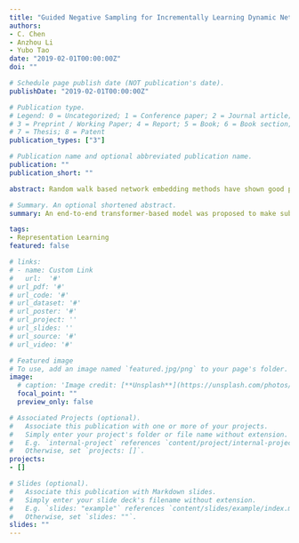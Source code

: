 ```yaml
---
title: "Guided Negative Sampling for Incrementally Learning Dynamic Network Embeddings"
authors:
- C. Chen
- Anzhou Li
- Yubo Tao
date: "2019-02-01T00:00:00Z"
doi: ""

# Schedule page publish date (NOT publication's date).
publishDate: "2019-02-01T00:00:00Z"

# Publication type.
# Legend: 0 = Uncategorized; 1 = Conference paper; 2 = Journal article;
# 3 = Preprint / Working Paper; 4 = Report; 5 = Book; 6 = Book section;
# 7 = Thesis; 8 = Patent
publication_types: ["3"]

# Publication name and optional abbreviated publication name.
publication: ""
publication_short: ""

abstract: Random walk based network embedding methods have shown good performance in network analysis, and most of them use negative sampling based on a pre-defined node degree distribution, which has the popular neighbor problem. When extending these static methods to dynamic networks, we not only need to preserve the proximity between nodes and temporal continuity of embeddings, but also support to learn new snapshots incrementally. In this paper, we propose a novel framework by systematically considering the characteristics of dynamic networks for incremental embedding learning. The previous embedding is first used to initialize the current embedding, and positive samples can be generated from added edges to update the embedding incrementally. We further propose a guided negative sampling strategy based on the deleted structure/edges and previous embedding to obtain real and effective negative samples. Finally, we design a simple but effective method for initializing new nodes to generate negative samples for them. We applied two representative static methods for evaluation and the experiments show that our method generally outperforms other SOTA methods in the link prediction and network reconstruction. We also apply our method on anomaly detection to verify the effectiveness in the real-world application.

# Summary. An optional shortened abstract.
summary: An end-to-end transformer-based model was proposed to make subgraph relevant tasks more accurate and efficient, which could be extensively applied to real world scenarios.

tags:
- Representation Learning
featured: false

# links:
# - name: Custom Link
#   url:  '#'
# url_pdf: '#'
# url_code: '#'
# url_dataset: '#'
# url_poster: '#'
# url_project: ''
# url_slides: ''
# url_source: '#'
# url_video: '#'

# Featured image
# To use, add an image named `featured.jpg/png` to your page's folder. 
image:
  # caption: 'Image credit: [**Unsplash**](https://unsplash.com/photos/s9CC2SKySJM)'
  focal_point: ""
  preview_only: false

# Associated Projects (optional).
#   Associate this publication with one or more of your projects.
#   Simply enter your project's folder or file name without extension.
#   E.g. `internal-project` references `content/project/internal-project/index.md`.
#   Otherwise, set `projects: []`.
projects:
- []

# Slides (optional).
#   Associate this publication with Markdown slides.
#   Simply enter your slide deck's filename without extension.
#   E.g. `slides: "example"` references `content/slides/example/index.md`.
#   Otherwise, set `slides: ""`.
slides: ""
---
```


<!-- {{% alert note %}}
Click the *Slides* button above to demo Academic's Markdown slides feature.
{{% /alert %}}

Supplementary notes can be added here, including [code and math](https://sourcethemes.com/academic/docs/writing-markdown-latex/). -->
